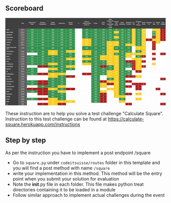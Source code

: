 ## Scoreboard
![leaderboard](screencapture-cis2020-hk-team-backend-herokuapp-leaderboard-index-html-2020-09-27-18_23_33.png)

These instruction are to help you solve a test challenge "Calculate Square". Instruction to this test challenge can be found at https://calculate-square.herokuapp.com/instructions

## Step by step

As per the instruction you have to implement a post endpoint /square

- Go to `square.py` under `codeitsuisse/routes` folder in this template and you will find a post method with name  `/square` 
- write your implementation in this method. This method will be the entry point when you submit your solution for evaluation
- Note the __init__.py file in each folder. This file makes python treat directories containing it to be loaded in a module
- Follow similar approach to implement actual challenges during the event
